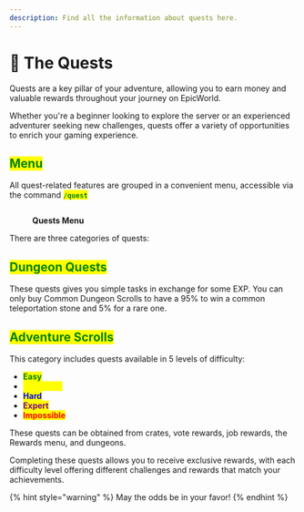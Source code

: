 ```yaml
---
description: Find all the information about quests here.
---
```


# 📜 The Quests

Quests are a key pillar of your adventure, allowing you to earn money and valuable rewards throughout your journey on EpicWorld.

Whether you're a beginner looking to explore the server or an experienced adventurer seeking new challenges, quests offer a variety of opportunities to enrich your gaming experience.

## <mark style="color:green;">Menu</mark>

All quest-related features are grouped in a convenient menu, accessible via the command <mark style="color:green;">**`/quest`**</mark>

<figure><img src="../.gitbook/assets/Capture d&#x27;écran 2024-12-03 162206.png" alt=""><figcaption><p><strong>Quests Menu</strong></p></figcaption></figure>

There are three categories of quests:

## <mark style="color:green;">**Dungeon Quests**</mark>

These quests gives you simple tasks in exchange for some EXP. You can only buy Common Dungeon Scrolls to have a 95% to win a common teleportation stone and 5% for a rare one.&#x20;



## <mark style="color:green;">**Adventure Scrolls**</mark>

This category includes quests available in 5 levels of difficulty:

* <mark style="color:green;">**Easy**</mark>
* <mark style="color:yellow;">**Advanced**</mark>
* <mark style="color:blue;">**Hard**</mark>
* <mark style="color:purple;">**Expert**</mark>
* <mark style="color:red;">**Impossible**</mark>

These quests can be obtained from crates, vote rewards, job rewards, the Rewards menu, and dungeons.

Completing these quests allows you to receive exclusive rewards, with each difficulty level offering different challenges and rewards that match your achievements.

{% hint style="warning" %}
May the odds be in your favor!
{% endhint %}
